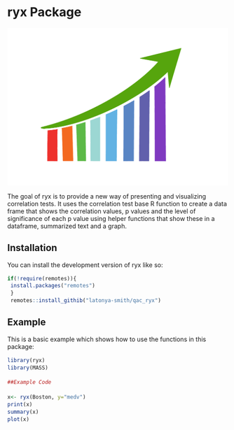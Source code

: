 # ryx Package

![](stats.png) <!-- badges: start -->

<!-- badges: end -->

The goal of ryx is to provide a new way of presenting and visualizing correlation tests. It uses the correlation test base R function to create a data frame that shows the correlation values, p values and the level of significance of each p value using helper functions that 
show these in a dataframe, summarized text and a graph.

## Installation

You can install the development version of ryx like so:

``` r
if(!require(remotes)){
 install.packages("remotes")
 }
 remotes::install_githib("latonya-smith/qac_ryx")
```

## Example

This is a basic example which shows how to use the functions in this package:

``` r
library(ryx)
library(MASS)

##Example Code

x<- ryx(Boston, y="medv")
print(x)
summary(x)
plot(x)
```

